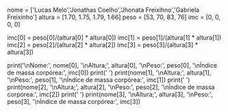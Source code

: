 nome = ['Lucas Melo','Jonathas Coelho','Jhonata Freixihno','Gabriela Freixinho']
altura = [1.70, 1.75, 1.79, 1.66]
peso = [53, 70, 83, 76]
imc = [0, 0, 0, 0]

imc[0] = peso[0]/(altura[0] * altura[0])
imc[1] = peso[1]/(altura[1] * altura[1])
imc[2] = peso[2]/(altura[2] * altura[2])
imc[3] = peso[3]/(altura[3] * altura[3])

print('\nNome:', nome[0], '\nAltura;', altura[0], '\nPeso:', peso[0], '\nÍndice de massa corpórea:', imc[0])
print(' ')
print(nome[1], '\nAltura;', altura[1], '\nPeso:', peso[1], '\nÍndice de massa corpórea:', imc[1])
print(' ')
print(nome[2], '\nAltura;', altura[2], '\nPeso:', peso[2], '\nÍndice de massa corpórea:', imc[2])
print(' ')
print(nome[3], '\nAltura;', altura[3], '\nPeso:', peso[3], '\nÍndice de massa corpórea:', imc[3])

